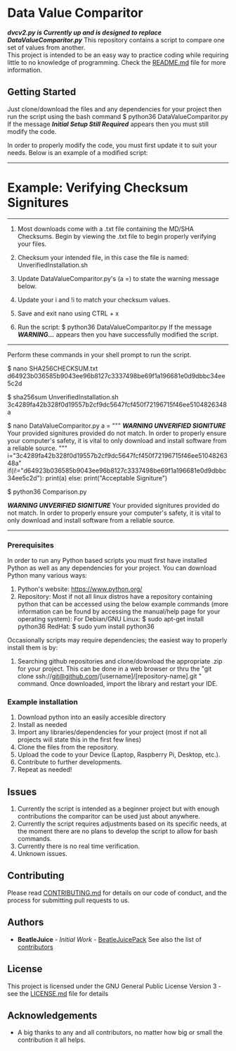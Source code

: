# Data Value Comparitor

***dvcv2.py is Currently up and is designed to replace DataValueComparitor.py***
This repository contains a script to compare one set of values from another.  
This project is intended to be an easy way to practice coding while requiring little to no knowledge of programming.
Check the [README.md](README.md) file for more information.

## Getting Started

Just clone/download the files and any dependencies for your project then run the script using the bash command
$ python36 DataValueComparitor.py
If the message ***Initial Setup Still Required*** appears then you must still modify the code.

In order to properly modify the code, you must first update it to suit your needs. Below is an example of a modified script:
_________________________________________________________________________________
# Example: Verifying Checksum Signitures
_________________________________________________________________________________
 1. Most downloads come with a .txt file containing the MD/SHA Checksums.
 Begin by viewing the .txt file to begin properly verifying your files.

 2. Checksum your intended file, in this case the file is named:
 UnverifiedInstallation.sh

 3. Update DataValueComparitor.py's (a =) to state the warning message below.
 
 4. Update your i and !i to match your checksum values.

 5. Save and exit nano using CTRL + x
 
 6. Run the script:
 $ python36 DataValueComparitor.py
 If the message ***WARNING...*** appears then you have successfully modified the script.
 _________________________________________________________________________________
 Perform these commands in your shell prompt to run the script.
 
 $ nano SHA256CHECKSUM.txt
 d64923b036585b9043ee96b8127c3337498be69f1a196681e0d9dbbc34ee5c2d

 $ sha256sum UnverifiedInstallation.sh
 3c4289fa42b328f0d19557b2cf9dc5647fcf450f72196715f46ee5104826348a

 $ nano DataValueComparitor.py
 a = """
 ***WARNING UNVERIFIED SIGNITURE***
 Your provided signitures provided do not match.  In order to
 properly ensure your computer's safety, it is vital to only
 download and install software from a reliable source.
 """
 i="3c4289fa42b328f0d19557b2cf9dc5647fcf450f72196715f46ee5104826348a"
 if(i!="d64923b036585b9043ee96b8127c3337498be69f1a196681e0d9dbbc34ee5c2d"):
      print(a)
 else:
      print("Acceptable Signiture")

 $ python36 Comparison.py

 ***WARNING UNVERIFIED SIGNITURE***
 Your provided signitures provided do not match.  In order to
 properly ensure your computer's safety, it is vital to only
 download and install software from a reliable source.
_________________________________________________________________________________

### Prerequisites

In order to run any Python based scripts you must first have installed Python as well as any dependencies for your project.
You can download Python many various ways:
1. Python's website: https://www.python.org/
2. Repository: Most if not all linux distros have a repository containing python that can be accessed using the below
example commands (more information can be found by accessing the manual/help page for your operating system):
For Debian/GNU Linux: $ sudo apt-get install python36
RedHat: $ sudo yum install python36

Occasionally scripts may require dependencies; the easiest way to properly install them is by:
1. Searching github repositories and clone/download the appropriate .zip for your project.  This can be done in a web browser
or thru the "git clone ssh://git@github.com/[username]/[repository-name].git	" command.  Once downloaded, import the library
and restart your IDE.

### Example installation

1. Download python into an easily accesible directory
2. Install as needed
3. Import any libraries/dependencies for your project (most if not all projects will state this in the first few lines)
4. Clone the files from the repository.
5. Upload the code to your Device (Laptop, Raspberry Pi, Desktop, etc.).
6. Contribute to further developments.
7. Repeat as needed!

## Issues

1. Currently the script is intended as a beginner project but with enough contributions the comparitor can be used just about
anywhere.
2. Currently the script requires adjustments based on its specific needs, at the moment there are no plans to develop
the script to allow for bash commands.
3. Currently there is no real time verification.
4. Unknown issues.

## Contributing

Please read [CONTRIBUTING.md](https://gist.github.com/BeatleJuicePack/47204bcc706e0e0c9e11d80e267f3d29) for details on our
code of conduct, and the process for submitting pull requests to us.

## Authors

* **BeatleJuice** - *Initial Work* - [BeatleJuicePack](https://github.com/BeatleJuicePack)
See also the list of [contributors](https://github.com/BeatleJuicePack/Arduino-Projects/contributors)

## License

This project is licensed under the GNU General Public License Version 3 - see the [LICENSE.md](LICENSE.md) file for details

## Acknowledgements

* A big thanks to any and all contributors, no matter how big or small the contribution it all helps.
